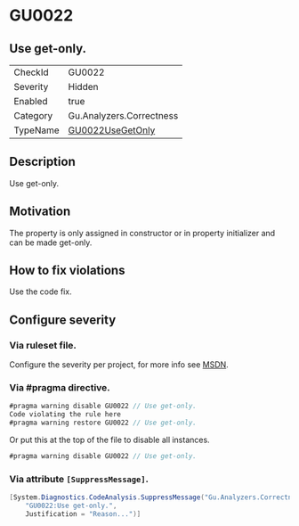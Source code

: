 # GU0022
## Use get-only.

<!-- start generated table -->
<table>
<tr>
  <td>CheckId</td>
  <td>GU0022</td>
</tr>
<tr>
  <td>Severity</td>
  <td>Hidden</td>
</tr>
<tr>
  <td>Enabled</td>
  <td>true</td>
</tr>
<tr>
  <td>Category</td>
  <td>Gu.Analyzers.Correctness</td>
</tr>
<tr>
  <td>TypeName</td>
  <td><a href="https://github.com/JohanLarsson/Gu.Analyzers/blob/master/Gu.Analyzers.Analyzers/GU0022UseGetOnly.cs">GU0022UseGetOnly</a></td>
</tr>
</table>
<!-- end generated table -->

## Description

Use get-only.

## Motivation

The property is only assigned in constructor or in property initializer and can be made get-only.

## How to fix violations

Use the code fix.

<!-- start generated config severity -->
## Configure severity

### Via ruleset file.

Configure the severity per project, for more info see [MSDN](https://msdn.microsoft.com/en-us/library/dd264949.aspx).

### Via #pragma directive.
```C#
#pragma warning disable GU0022 // Use get-only.
Code violating the rule here
#pragma warning restore GU0022 // Use get-only.
```

Or put this at the top of the file to disable all instances.
```C#
#pragma warning disable GU0022 // Use get-only.
```

### Via attribute `[SuppressMessage]`.

```C#
[System.Diagnostics.CodeAnalysis.SuppressMessage("Gu.Analyzers.Correctness", 
    "GU0022:Use get-only.", 
    Justification = "Reason...")]
```
<!-- end generated config severity -->